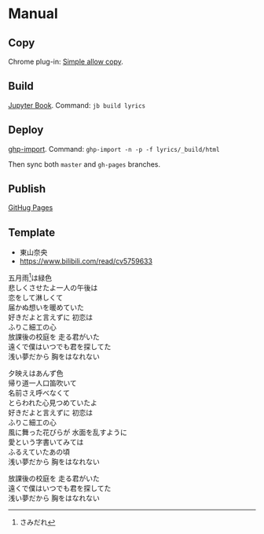 
# Manual

## Copy

Chrome plug-in:
[Simple allow copy](https://chrome.google.com/webstore/detail/simple-allow-copy/aefehdhdciieocakfobpaaolhipkcpgc).

## Build

[Jupyter Book](https://jupyterbook.org/en/stable/intro.html).
Command: `jb build lyrics`

## Deploy

[ghp-import](https://jupyterbook.org/en/stable/publish/gh-pages.html#option-2-automatically-push-your-build-files-with-ghp-import).
Command: `ghp-import -n -p -f lyrics/_build/html`

Then sync both `master` and `gh-pages` branches.

## Publish

[GitHug Pages](https://pages.github.com/)

## Template

 - 東山奈央
 - https://www.bilibili.com/read/cv5759633

五月雨[^1]は緑色<br>
悲しくさせたよ一人の午後は<br>
恋をして淋しくて<br>
届かぬ想いを暖めていた<br>
好きだよと言えずに 初恋は<br>
ふりこ細工の心<br>
放課後の校庭を 走る君がいた<br>
遠くで僕はいつでも君を探してた<br>
浅い夢だから 胸をはなれない<br>

夕映えはあんず色<br>
帰り道一人口笛吹いて<br>
名前さえ呼べなくて<br>
とらわれた心見つめていたよ<br>
好きだよと言えずに 初恋は<br>
ふりこ細工の心<br>
風に舞った花びらが 水面を乱すように<br>
愛という字書いてみては<br>
ふるえていたあの頃<br>
浅い夢だから 胸をはなれない<br>

放課後の校庭を 走る君がいた<br>
遠くで僕はいつでも君を探してた<br>
浅い夢だから 胸をはなれない<br>

[^1]: さみだれ
